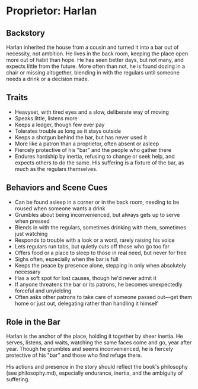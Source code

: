 # Proprietor: Harlan

## Backstory

Harlan inherited the house from a cousin and turned it into a bar out of necessity, not ambition. He lives in the back room, keeping the place open more out of habit than hope. He has seen better days, but not many, and expects little from the future. More often than not, he is found dozing in a chair or missing altogether, blending in with the regulars until someone needs a drink or a decision made.

## Traits

- Heavyset, with tired eyes and a slow, deliberate way of moving
- Speaks little, listens more
- Keeps a ledger, though few ever pay
- Tolerates trouble as long as it stays outside
- Keeps a shotgun behind the bar, but has never used it
- More like a patron than a proprietor, often absent or asleep
- Fiercely protective of his "bar" and the people who gather there
- Endures hardship by inertia, refusing to change or seek help, and expects others to do the same. His suffering is a fixture of the bar, as much as the regulars themselves.

## Behaviors and Scene Cues

- Can be found asleep in a corner or in the back room, needing to be roused when someone wants a drink
- Grumbles about being inconvenienced, but always gets up to serve when pressed
- Blends in with the regulars, sometimes drinking with them, sometimes just watching
- Responds to trouble with a look or a word, rarely raising his voice
- Lets regulars run tabs, but quietly cuts off those who go too far
- Offers food or a place to sleep to those in real need, but never for free
- Sighs often, especially when the bar is full
- Keeps the peace by presence alone, stepping in only when absolutely necessary
- Has a soft spot for lost causes, though he'd never admit it
- If anyone threatens the bar or its patrons, he becomes unexpectedly forceful and unyielding
- Often asks other patrons to take care of someone passed out—get them home or just out, delegating rather than handling it himself

## Role in the Bar

Harlan is the anchor of the place, holding it together by sheer inertia. He serves, listens, and waits, watching the same faces come and go, year after year. Though he grumbles and seems inconvenienced, he is fiercely protective of his "bar" and those who find refuge there.

His actions and presence in the story should reflect the book's philosophy (see philosophy.md), especially endurance, inertia, and the ambiguity of suffering. 